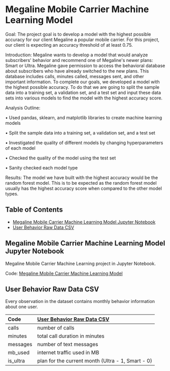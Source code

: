 # Megaline Mobile Carrier Machine Learning Model

Goal: The project goal is to develop a model with the highest possible accuracy for our client Megaline a popular mobile carrier. For this project, our client is expecting an accuracy threshold of at least 0.75.

Introduction: Megaline wants to develop a model that would analyze subscribers' behavior and recommend one of Megaline's newer plans: Smart or Ultra. Megaline gave permission to access the behavioral database about subscribers who have already switched to the new plans. This database includes calls, minutes called, messages sent, and other important information. To complete our goals, we developed a model with the highest possible accuracy. To do that we are going to split the sample data into a training set, a validation set, and a test set and input these data sets into various models to find the model with the highest accuracy score.

Analysis Outline: 

• Used pandas, sklearn, and matplotlib libraries to create machine learning models

• Split the sample data into a training set, a validation set, and a test set

• Investigated the quality of different models by changing hyperparameters of each model

• Checked the quality of the model using the test set

• Sanity checked each model type

Results: The model we have built with the highest accuracy would be the random forest model. This is to be expected as the random forest model usually has the highest accuracy score when compared to the other model types.

## Table of Contents
- [Megaline Mobile Carrier Machine Learning Model Jupyter Notebook](#megaline-mobile-carrier-machine-learning-model-jupyter-notebook)
- [User Behavior Raw Data CSV](#user-behavior-raw-data-csv)

<a name="headers"/>


## Megaline Mobile Carrier Machine Learning Model Jupyter Notebook
Megaline Mobile Carrier Machine Learning project in Jupyter Notebook.

Code: [Megaline Mobile Carrier Machine Learning Model](https://github.com/jasondo-da/tripleten_project_portfolio/blob/main/Sprint%2011%20-%20Machine%20Learning/megaline_project.ipynb)


## User Behavior Raw Data CSV
Every observation in the dataset contains monthly behavior information about one user. 

| Code | [User Behavior Raw Data CSV](https://github.com/jasondo-da/tripleten_project_portfolio/blob/main/Sprint%2011%20-%20Machine%20Learning/users_behavior.csv) |
| :------------- | :------------ |
| сalls | number of calls |
| minutes | total call duration in minutes |
| messages | number of text messages |
| mb_used | internet traffic used in MB |
| is_ultra | plan for the current month (Ultra - 1, Smart - 0) |
